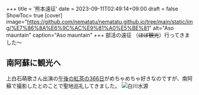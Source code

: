 +++
title = '熊本遠征'
date = 2023-09-11T02:49:14+09:00
draft = false
ShowToc= true
[cover]
image="https://github.com/nematatu/nematatu.github.io/tree/main/static/img/%E7%86%8A%E6%9C%AC%E9%81%A0%E5%BE%81"
alt="Aso mauntain"
caption="Aso mauntain"
+++
部活の遠征 （~~ほぼ観光~~）行ってきました～
 ## 南阿蘇に観光へ
 上白石萌歌さん出演の[午後の紅茶の366日](https://www.youtube.com/watch?v=HIB8RBhPkBA)がめちゃめちゃ好きなのですが、南阿蘇で撮影したとのことで聖地巡礼してきました。
 ![白川水源](https://github.com/nematatu/nematatu.github.io/img/sirakawasuigen.jpg)
